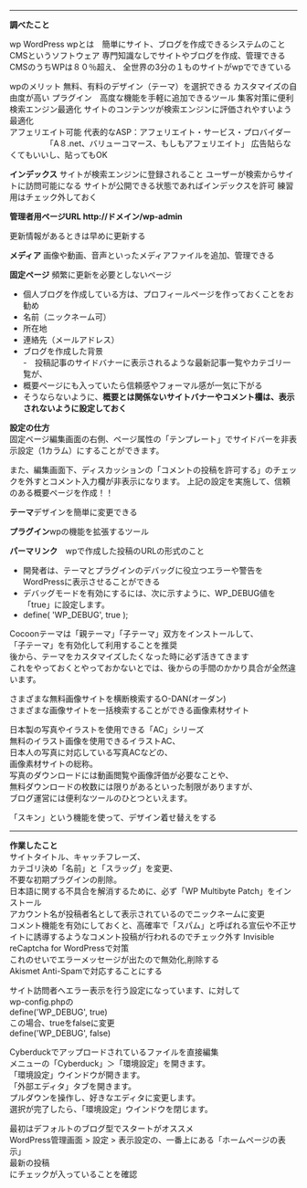***
**調べたこと**

wp WordPress
wpとは　簡単にサイト、ブログを作成できるシステムのこと
CMSというソフトウェア
専門知識なしでサイトやブログを作成、管理できる
CMSのうちWPは８０％超え、
全世界の3分の１ものサイトがwpでできている

wpのメリット
無料、有料のデザイン（テーマ）を選択できる
カスタマイズの自由度が高い
プラグイン　高度な機能を手軽に追加できるツール
集客対策に便利　検索エンジン最適化 サイトのコンテンツが検索エンジンに評価されやすいよう最適化  
アフェリエイト可能
代表的なASP：アフェリエイト・サービス・プロバイダー
　　　　　「A８.net、バリューコマース、もしもアフェリエイト」
広告貼らなくてもいいし、貼ってもOK

**インデックス** サイトが検索エンジンに登録されること
ユーザーが検索からサイトに訪問可能になる
サイトが公開できる状態であればインデックスを許可
練習用はチェック外しておく

**管理者用ページURL http://ドメイン/wp-admin**

更新情報があるときは早めに更新する

**メディア** 画像や動画、音声といったメディアファイルを追加、管理できる

**固定ページ** 頻繁に更新を必要としないページ

- 個人ブログを作成している方は、プロフィールページを作っておくことをお勧め
- 名前（ニックネーム可）  
- 所在地  
- 連絡先（メールアドレス）  
- ブログを作成した背景  
-　投稿記事のサイドバナーに表示されるような最新記事一覧やカテゴリ一覧が、  
- 概要ページにも入っていたら信頼感やフォーマル感が一気に下がる  
- そうならないように、**概要とは関係ないサイトバナーやコメント欄は、表示されないように設定しておく**  

**設定の仕方**  
固定ページ編集画面の右側、ページ属性の「テンプレート」でサイドバーを非表示設定（1カラム）にすることができます。

また、編集画面下、ディスカッションの「コメントの投稿を許可する」のチェックを外すとコメント入力欄が非表示になります。
上記の設定を実施して、信頼のある概要ページを作成！！

**テーマ**デザインを簡単に変更できる

**プラグイン**wpの機能を拡張するツール　　　

**パーマリンク**　wpで作成した投稿のURLの形式のこと


- 開発者は、テーマとプラグインのデバッグに役立つエラーや警告をWordPressに表示させることができる
- デバッグモードを有効にするには、次に示すように、WP_DEBUG値を「true」に設定します。
- define( 'WP_DEBUG', true );

Cocoonテーマは「親テーマ」「子テーマ」双方をインストールして、  
「子テーマ」を有効化して利用することを推奨  
後から、テーマをカスタマイズしたくなった時に必ず活きてきます  
これをやっておくとやっておかないとでは、後からの手間のかかり具合が全然違います。   

さまざまな無料画像サイトを横断検索するO-DAN(オーダン)  
さまざまな画像サイトを一括検索することができる画像素材サイト  

日本製の写真やイラストを使用できる「AC」シリーズ  
無料のイラスト画像を使用できるイラストAC、  
日本人の写真に対応している写真ACなどの、  
画像素材サイトの総称。  
写真のダウンロードには動画閲覧や画像評価が必要なことや、  
無料ダウンロードの枚数には限りがあるといった制限がありますが、  
ブログ運営には便利なツールのひとつといえます。  

「スキン」という機能を使って、デザイン着せ替えをする　　
***
**作業したこと**  
サイトタイトル、キャッチフレーズ、    
カテゴリ決め「名前」と「スラッグ」を変更、  
不要な初期プラグインの削除。  
日本語に関する不具合を解消するために、必ず「WP Multibyte Patch」をインストール  
アカウント名が投稿者名として表示されているのでニックネームに変更  
コメント機能を有効にしておくと、高確率で「スパム」と呼ばれる宣伝や不正サイトに誘導するようなコメント投稿が行われるのでチェック外す 
Invisible reCaptcha for WordPressで対策  
これのせいでエラーメッセージが出たので無効化,削除する  
Akismet Anti-Spamで対応することにする  


サイト訪問者へエラー表示を行う設定になっています、に対して  
wp-config.phpの  
define('WP_DEBUG', true)  
この場合、trueをfalseに変更  
define('WP_DEBUG', false)  


Cyberduckでアップロードされているファイルを直接編集  
メニューの「Cyberduck」＞「環境設定」を開きます。   
「環境設定」ウインドウが開きます。  
「外部エディタ」タブを開きます。  
プルダウンを操作し、好きなエディタに変更します。   
選択が完了したら、「環境設定」ウインドウを閉じます。  

最初はデフォルトのブログ型でスタートがオススメ  
WordPress管理画面 > 設定 > 表示設定の、一番上にある「ホームページの表示」  
最新の投稿  
にチェックが入っていることを確認  

